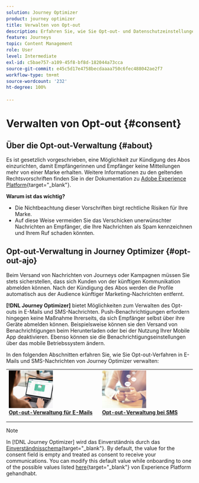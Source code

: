```yaml
---
solution: Journey Optimizer
product: journey optimizer
title: Verwalten von Opt-out
description: Erfahren Sie, wie Sie Opt-out- und Datenschutzeinstellungen verwalten können
feature: Journeys
topic: Content Management
role: User
level: Intermediate
exl-id: c5bae757-a109-45f8-bf8d-182044a73cca
source-git-commit: e45c5d17e4758becdaaaa750c6fec488042ae2f7
workflow-type: tm+mt
source-wordcount: '232'
ht-degree: 100%

---
```


# Verwalten von Opt-out {#consent}

## Über die Opt-out-Verwaltung {#about}

Es ist gesetzlich vorgeschrieben, eine Möglichkeit zur Kündigung des Abos einzurichten, damit Empfängerinnen und Empfänger keine Mitteilungen mehr von einer Marke erhalten. Weitere Informationen zu den geltenden Rechtsvorschriften finden Sie in der Dokumentation zu [Adobe Experience Platform](https://experienceleague.adobe.com/docs/experience-platform/privacy/regulations/overview.html?lang=de#regulations){target="_blank"}.

**Warum ist das wichtig?**

* Die Nichtbeachtung dieser Vorschriften birgt rechtliche Risiken für Ihre Marke.
* Auf diese Weise vermeiden Sie das Verschicken unerwünschter Nachrichten an Empfänger, die Ihre Nachrichten als Spam kennzeichnen und Ihrem Ruf schaden könnten.

## Opt-out-Verwaltung in Journey Optimizer {#opt-out-ajo}

Beim Versand von Nachrichten von Journeys oder Kampagnen müssen Sie stets sicherstellen, dass sich Kunden von der künftigen Kommunikation abmelden können. Nach der Kündigung des Abos werden die Profile automatisch aus der Audience künftiger Marketing-Nachrichten entfernt.

**[!DNL Journey Optimizer]** bietet Möglichkeiten zum Verwalten des Opt-outs in E-Mails und SMS-Nachrichten. Push-Benachrichtigungen erfordern hingegen keine Maßnahme Ihrerseits, da sich Empfänger selbst über ihre Geräte abmelden können. Beispielsweise können sie den Versand von Benachrichtigungen beim Herunterladen oder bei der Nutzung Ihrer Mobile App deaktivieren. Ebenso können sie die Benachrichtigungseinstellungen über das mobile Betriebssystem ändern.

In den folgenden Abschnitten erfahren Sie, wie Sie Opt-out-Verfahren in E-Mails und SMS-Nachrichten von Journey Optimizer verwalten:

<table style="table-layout:fixed"><tr style="border: 0;">
<td>
<a href="../email/email-opt-out.md">
<img alt="Lead" src="../assets/do-not-localize/privacy-email-optout.jpeg" width="50%">
</a>
<div><a href="../email/email-opt-out.md"><strong>Opt-out-Verwaltung für E-Mails</strong>
</div>
<p>
</td>
<td>
<a href="../sms/sms-opt-out.md">
<img alt="Gelegentlich" src="../assets/do-not-localize/privacy-sms-opt-out.jpeg" width="50%">
</a>
<div>
<a href="../sms/sms-opt-out.md"><strong>Opt-out-Verwaltung bei SMS</strong></a>
</div>
<p></td>
</tr></table>

>[!NOTE]
>
>In [!DNL Journey Optimizer] wird das Einverständnis durch das [Einverständnisschema](https://experienceleague.adobe.com/docs/experience-platform/xdm/field-groups/profile/consents.html?lang=de){target="_blank"}. By default, the value for the consent field is empty and treated as consent to receive your communications. You can modify this default value while onboarding to one of the possible values listed [here](https://experienceleague.adobe.com/docs/experience-platform/xdm/data-types/consents.html?lang=de#choice-values){target="_blank"} von Experience Platform gehandhabt.